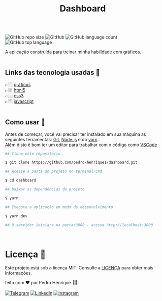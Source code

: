 <h1 align = "center">Dashboard</h1>

<br>
<br>

![GitHub repo size](https://img.shields.io/github/repo-size/pedro-henrique1/dashboard)
![GitHub](https://img.shields.io/github/license/pedro-henrique1/dashboard)
![GitHub language count](https://img.shields.io/github/languages/count/pedro-henrique1/dashboard)
![GitHub top language](https://img.shields.io/github/languages/top/pedro-henrique1/dashboard)

<p>A aplicação construída para treinar minha habilidade com gráficos.
<br>
<br>

## Links das tecnologia usadas 🔗

👉🏼 [gráficos](https://developers.google.com/chart/)<br>
👉🏼 [html5](https://developer.mozilla.org/pt-BR/docs/Web/HTML)<br>
👉🏼 [css3](https://developer.mozilla.org/pt-br/docs/web/css)<br>
👉🏼 [javascript](https://developer.mozilla.org/pt-BR/docs/Web/JavaScript/About_JavaScript)
<br>
<br>

## Como usar 🎉

Antes de começar, você vai precisar ter instalado em sua máquina as seguintes ferramentas:
[Git](https://git-scm.com), [Node.js](https://nodejs.org/en/) e do [yarn](https://yarnpkg.com/).<br>
Além disto é bom ter um editor para trabalhar com o código como [VSCode](https://code.visualstudio.com/)

```zsh
## Clone este repositório

$ git clone https://github.com/pedro-henrique1/dashboard.git

## Acesse a pasta do projeto no terminal/cmd

$ cd dashboard

## baixar as dependências do projeto

$ yarn

## Execute a aplicação em modo de desenvolvimento

$ yarn dev

## O servidor iniciara na porta:3000 - acesse http://localhost:3000

```

<br>

# Licença 📝

Este projeto está sob a licença MIT. Consulte a [LICENÇA](/LICENSE) para obter mais informações.

feito com ❤️ por Pedro Henrique 👏🏼.<br>
<br>
[![Telegram](https://img.shields.io/badge/-TELEGRAM-2CA5E0?style=for-the-badge&logo=telegram&logoColor=white)](https://t.me/pedr0_henrique)
[![LinkedIn](https://img.shields.io/badge/-LINKEDIN-0077B5?style=for-the-badge&logo=linkedin&logoColor=white)](https://www.linkedin.com/in/pedro-henrique-silva-rodrigues-0544ab199/)
[![instagram](https://img.shields.io/badge/instagram-%23E4405F.svg?&style=for-the-badge&logo=instagram&logoColor=white)](https://www.instagram.com/pedro_henrique_dev/)
